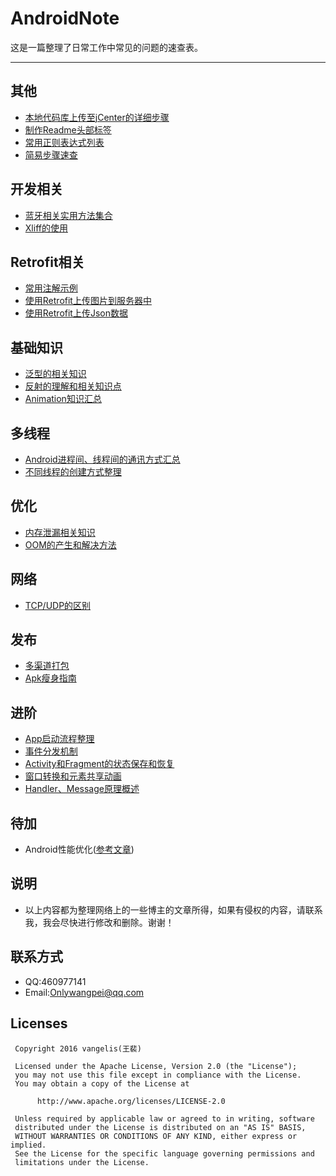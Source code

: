 # AndroidNote
这是一篇整理了日常工作中常见的问题的速查表。
****
## 其他
* [本地代码库上传至jCenter的详细步骤](https://github.com/MaosanDao/AndroidQuickCheckList/blob/master/uploadJcenter/uploadJcenter.md) 
* [制作Readme头部标签](https://github.com/MaosanDao/AndroidQuickCheckList/blob/master/makeTag/README.md)
* [常用正则表达式列表](https://github.com/MaosanDao/AndroidQuickCheckList/blob/master/regexp.md)
* [简易步骤速查](https://github.com/MaosanDao/AndroidQuickCheckList/blob/master/EasyGuide.md)
## 开发相关
* [蓝牙相关实用方法集合](https://github.com/MaosanDao/AndroidQuickCheckList/blob/master/bluetooth/README.md) 
* [Xliff的使用](https://github.com/MaosanDao/AndroidQuickCheckList/tree/master/xliff)
## Retrofit相关
* [常用注解示例](https://github.com/MaosanDao/AndroidQuickCheckList/tree/master/retrofit)
* [使用Retrofit上传图片到服务器中](https://github.com/MaosanDao/AndroidQuickCheckList/blob/master/retrofit/uploadImage.md)
* [使用Retrofit上传Json数据](https://github.com/MaosanDao/AndroidQuickCheckList/blob/master/retrofit/uploadJson.md)
## 基础知识
* [泛型的相关知识](https://github.com/MaosanDao/AndroidQuickCheckList/blob/master/Generic.md)
* [反射的理解和相关知识点](https://github.com/MaosanDao/AndroidQuickCheckList/blob/master/Reflection.md)
* [Animation知识汇总](https://github.com/MaosanDao/AndroidQuickCheckList/blob/master/Animation.md)
## 多线程
* [Android进程间、线程间的通讯方式汇总](https://github.com/MaosanDao/AndroidNote/blob/master/thread_process.md)
* [不同线程的创建方式整理](https://github.com/MaosanDao/AndroidQuickCheckList/blob/master/Thread.md)
## 优化
* [内存泄漏相关知识](https://github.com/MaosanDao/AndroidQuickCheckList/blob/master/Leak.md)
* [OOM的产生和解决方法](https://github.com/MaosanDao/AndroidNote/blob/master/oom.md)
## 网络
* [TCP/UDP的区别](https://github.com/MaosanDao/AndroidNote/blob/master/tcp_udp.md)
## 发布
* [多渠道打包](https://github.com/MaosanDao/AndroidQuickCheckList/blob/master/MultiPackaging.md)
* [Apk瘦身指南](https://github.com/MaosanDao/AndroidNote/blob/master/mini_apk.md)
## 进阶
* [App启动流程整理](https://github.com/MaosanDao/AndroidQuickCheckList/blob/master/StartProcess.md)
* [事件分发机制](https://github.com/MaosanDao/AndroidQuickCheckList/blob/master/TouchEvent.md)
* [Activity和Fragment的状态保存和恢复](https://github.com/MaosanDao/AndroidNote/blob/master/SaveRestore.md)
* [窗口转换和元素共享动画](https://github.com/MaosanDao/AndroidNote/blob/master/OtherAnimation.md)
* [Handler、Message原理概述](https://github.com/MaosanDao/AndroidNote/blob/master/handler_principle.md) 
## 待加
* Android性能优化([参考文章](https://www.jianshu.com/p/9755da0f4e8f))
## 说明
* 以上内容都为整理网络上的一些博主的文章所得，如果有侵权的内容，请联系我，我会尽快进行修改和删除。谢谢！
## 联系方式
* QQ:460977141
* Email:Onlywangpei@qq.com
## Licenses
```text
 Copyright 2016 vangelis(王裴)

 Licensed under the Apache License, Version 2.0 (the "License");
 you may not use this file except in compliance with the License.
 You may obtain a copy of the License at

      http://www.apache.org/licenses/LICENSE-2.0

 Unless required by applicable law or agreed to in writing, software
 distributed under the License is distributed on an "AS IS" BASIS,
 WITHOUT WARRANTIES OR CONDITIONS OF ANY KIND, either express or implied.
 See the License for the specific language governing permissions and
 limitations under the License.
```
